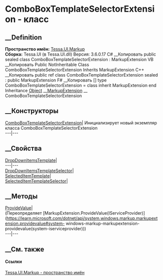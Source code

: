 # ComboBoxTemplateSelectorExtension - класс
##  __Definition
 **Пространство имён:** [Tessa.UI.Markup](N_Tessa_UI_Markup.htm)  
 **Сборка:** Tessa.UI (в Tessa.UI.dll) Версия: 3.6.0.17
C# __Копировать
     public sealed class ComboBoxTemplateSelectorExtension : MarkupExtension
VB __Копировать
     Public NotInheritable Class ComboBoxTemplateSelectorExtension
    	Inherits MarkupExtension
C++ __Копировать
     public ref class ComboBoxTemplateSelectorExtension sealed : public MarkupExtension
F# __Копировать
     [<SealedAttribute>]
    type ComboBoxTemplateSelectorExtension = 
        class
            inherit MarkupExtension
        end
Inheritance
    [Object](https://learn.microsoft.com/dotnet/api/system.object) __[MarkupExtension](https://learn.microsoft.com/dotnet/api/system.windows.markup.markupextension) __ ComboBoxTemplateSelectorExtension
##  __Конструкторы
[ComboBoxTemplateSelectorExtension](M_Tessa_UI_Markup_ComboBoxTemplateSelectorExtension__ctor.htm)|
Инициализирует новый экземпляр класса ComboBoxTemplateSelectorExtension  
---|---  
##  __Свойства
[DropDownItemsTemplate](P_Tessa_UI_Markup_ComboBoxTemplateSelectorExtension_DropDownItemsTemplate.htm)|  
---|---  
[DropDownItemsTemplateSelector](P_Tessa_UI_Markup_ComboBoxTemplateSelectorExtension_DropDownItemsTemplateSelector.htm)|  
[SelectedItemTemplate](P_Tessa_UI_Markup_ComboBoxTemplateSelectorExtension_SelectedItemTemplate.htm)|  
[SelectedItemTemplateSelector](P_Tessa_UI_Markup_ComboBoxTemplateSelectorExtension_SelectedItemTemplateSelector.htm)|  
## __Методы
[ProvideValue](M_Tessa_UI_Markup_ComboBoxTemplateSelectorExtension_ProvideValue.htm)|  
(Переопределяет
[MarkupExtension.ProvideValue(IServiceProvider)](https://learn.microsoft.com/dotnet/api/system.windows.markup.markupextension.providevalue#system-
windows-markup-markupextension-providevalue\(system-iserviceprovider\)))  
---|---  
##  __См. также
#### Ссылки
[Tessa.UI.Markup - пространство имён](N_Tessa_UI_Markup.htm)
